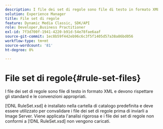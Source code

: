 ```yaml
---
description: I file dei set di regole sono file di testo in formato XML e devono rispettare gli standard e le convenzioni appropriati.
solution: Experience Manager
title: File set di regole
feature: Dynamic Media Classic, SDK/API
role: Developer,Business Practitioner
exl-id: 7f3d700f-1941-4220-b91d-54e78fae6aaf
source-git-commit: 1ec8b59f442eb96c6c3f5f1405d57a38a86bd056
workflow-type: tm+mt
source-wordcount: '81'
ht-degree: 0%

---
```


# File set di regole{#rule-set-files}

I file dei set di regole sono file di testo in formato XML e devono rispettare gli standard e le convenzioni appropriati.

[!DNL RuleSet.xsd] è installato nella cartella di catalogo predefinita e deve essere utilizzato per convalidare i file dei set di regole prima di inviarli a Image Server. Viene applicata l&#39;analisi rigorosa e i file dei set di regole non conformi a [!DNL RuleSet.xsd] non vengono caricati.
